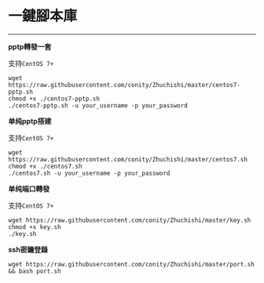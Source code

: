 # 一鍵腳本庫
------------------
**pptp轉發一套**

支持`CentOS 7+`
```
wget https://raw.githubusercontent.com/conity/Zhuchishi/master/centos7-pptp.sh
chmod +x ./centos7-pptp.sh
./centos7-pptp.sh -u your_username -p your_password
```

**单纯pptp搭建**

支持`CentOS 7+`
```
wget https://raw.githubusercontent.com/conity/Zhuchishi/master/centos7.sh
chmod +x ./centos7.sh
./centos7.sh -u your_username -p your_password
```

**单纯端口轉發**

支持`CentOS 7+`
```
wget https://raw.githubusercontent.com/conity/Zhuchishi/master/key.sh
chmod +x key.sh
./key.sh
```

**ssh密鑰登錄**
```
wget https://raw.githubusercontent.com/conity/Zhuchishi/master/port.sh && bash port.sh 
```



